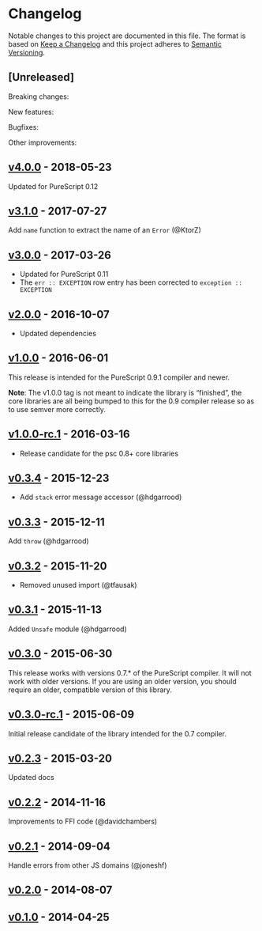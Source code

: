 # Changelog

Notable changes to this project are documented in this file. The format is based on [Keep a Changelog](https://keepachangelog.com/en/1.0.0/) and this project adheres to [Semantic Versioning](https://semver.org/spec/v2.0.0.html).

## [Unreleased]

Breaking changes:

New features:

Bugfixes:

Other improvements:

## [v4.0.0](https://github.com/purescript/purescript-exceptions/releases/tag/v4.0.0) - 2018-05-23

Updated for PureScript 0.12

## [v3.1.0](https://github.com/purescript/purescript-exceptions/releases/tag/v3.1.0) - 2017-07-27

Add `name` function to extract the name of an `Error` (@KtorZ)

## [v3.0.0](https://github.com/purescript/purescript-exceptions/releases/tag/v3.0.0) - 2017-03-26

- Updated for PureScript 0.11
- The `err :: EXCEPTION` row entry has been corrected to `exception :: EXCEPTION`

## [v2.0.0](https://github.com/purescript/purescript-exceptions/releases/tag/v2.0.0) - 2016-10-07

- Updated dependencies

## [v1.0.0](https://github.com/purescript/purescript-exceptions/releases/tag/v1.0.0) - 2016-06-01

This release is intended for the PureScript 0.9.1 compiler and newer.

**Note**: The v1.0.0 tag is not meant to indicate the library is “finished”, the core libraries are all being bumped to this for the 0.9 compiler release so as to use semver more correctly.

## [v1.0.0-rc.1](https://github.com/purescript/purescript-exceptions/releases/tag/v1.0.0-rc.1) - 2016-03-16

- Release candidate for the psc 0.8+ core libraries

## [v0.3.4](https://github.com/purescript/purescript-exceptions/releases/tag/v0.3.4) - 2015-12-23

- Add `stack` error message accessor (@hdgarrood)

## [v0.3.3](https://github.com/purescript/purescript-exceptions/releases/tag/v0.3.3) - 2015-12-11

Add `throw` (@hdgarrood)

## [v0.3.2](https://github.com/purescript/purescript-exceptions/releases/tag/v0.3.2) - 2015-11-20

- Removed unused import (@tfausak)

## [v0.3.1](https://github.com/purescript/purescript-exceptions/releases/tag/v0.3.1) - 2015-11-13

Added `Unsafe` module (@hdgarrood)

## [v0.3.0](https://github.com/purescript/purescript-exceptions/releases/tag/v0.3.0) - 2015-06-30

This release works with versions 0.7.\* of the PureScript compiler. It will not work with older versions. If you are using an older version, you should require an older, compatible version of this library.

## [v0.3.0-rc.1](https://github.com/purescript/purescript-exceptions/releases/tag/v0.3.0-rc.1) - 2015-06-09

Initial release candidate of the library intended for the 0.7 compiler.

## [v0.2.3](https://github.com/purescript/purescript-exceptions/releases/tag/v0.2.3) - 2015-03-20

Updated docs

## [v0.2.2](https://github.com/purescript/purescript-exceptions/releases/tag/v0.2.2) - 2014-11-16

Improvements to FFI code (@davidchambers)

## [v0.2.1](https://github.com/purescript/purescript-exceptions/releases/tag/v0.2.1) - 2014-09-04

Handle errors from other JS domains (@joneshf)

## [v0.2.0](https://github.com/purescript/purescript-exceptions/releases/tag/v0.2.0) - 2014-08-07



## [v0.1.0](https://github.com/purescript/purescript-exceptions/releases/tag/v0.1.0) - 2014-04-25



